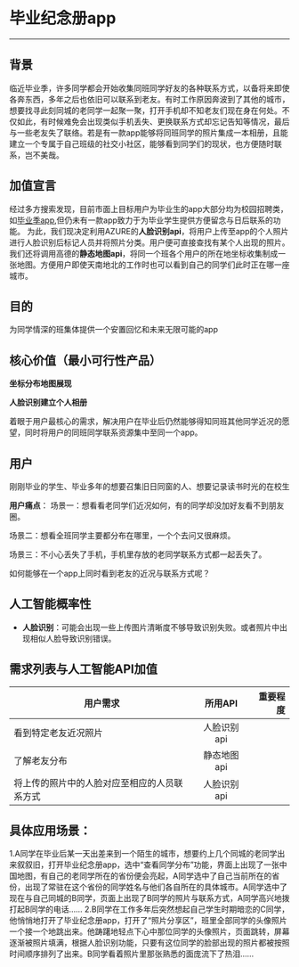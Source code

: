 # 毕业纪念册app
---

## 背景
临近毕业季，许多同学都会开始收集同班同学好友的各种联系方式，以备将来即使各奔东西，多年之后也依旧可以联系到老友。有时工作原因奔波到了其他的城市，想要找寻此刻同城的老同学一起聚一聚，打开手机却不知老友们现在身在何处。不仅如此，有时候难免会出现类似手机丢失、更换联系方式却忘记告知等情况，最后与一些老友失了联络。若是有一款app能够将同班同学的照片集成一本相册，且能建立一个专属于自己班级的社交小社区，能够看到同学们的现状，也方便随时联系，岂不美哉。

## 加值宣言
经过多方搜索发现，目前市面上目标用户为毕业生的app大部分均为校园招聘类，如[毕业季app](https://baike.baidu.com/item/%E6%AF%95%E4%B8%9A%E5%AD%A3/17969261?fr=aladdin),但仍未有一款app致力于为毕业学生提供方便留念与日后联系的功能。
为此，我们现决定利用AZURE的**人脸识别api**，将用户上传至app的个人照片进行人脸识别后标记人员并将照片分类。用户便可直接查找有某个人出现的照片。
我们还将调用高德的**静态地图api**，将同一个班各个用户的所在地坐标收集制成一张地图。方便用户即使天南地北的工作时也可以看到自己的同学们此时正在哪一座城市。

## 目的
为同学情深的班集体提供一个安置回忆和未来无限可能的app

## 核心价值（最小可行性产品）
**坐标分布地图展现**

**人脸识别建立个人相册**

着眼于用户最核心的需求，解决用户在毕业后仍然能够得知同班其他同学近况的愿望，同时将用户的同班同学联系资源集中至同一个app。

## 用户
刚刚毕业的学生、毕业多年的想要召集旧日同窗的人、想要记录读书时光的在校生

**用户痛点**：
场景一：想看看老同学们近况如何，有的同学却没加好友看不到朋友圈。

场景二：想看全班同学主要都分布在哪里，一个个去问又很麻烦。

场景三：不小心丢失了手机，手机里存放的老同学联系方式都一起丢失了。

如何能够在一个app上同时看到老友的近况与联系方式呢？
## 人工智能概率性
- **人脸识别**：可能会出现一些上传图片清晰度不够导致识别失败。或者照片中出现相似人脸导致识别错误。

## 需求列表与人工智能API加值
用户需求|所用API|重要程度
---|:--:|---:
看到特定老友近况照片|人脸识别api|
了解老友分布|静态地图api|
将上传的照片中的人脸对应至相应的人员联系方式|人脸识别api|

## 具体应用场景：
1.A同学在毕业后某一天出差来到一个陌生的城市，想要约上几个同城的老同学出来叙叙旧，打开毕业纪念册app，选中“查看同学分布”功能，界面上出现了一张中国地图，有自己的老同学所在的省份便会亮起，A同学选中了自己当前所在的省份，出现了常驻在这个省份的同学姓名与他们各自所在的具体城市。A同学选中了现在与自己同城的B同学，页面上出现了B同学的照片与联系方式，A同学高兴地拨打起B同学的电话……
2.B同学在工作多年后突然想起自己学生时期暗恋的C同学，他悄悄地打开了毕业纪念册app，打开了“照片分享区”，班里全部同学的头像照片一个接一个地跳出来。他踌躇地轻点下心中那位同学的头像照片，页面跳转，屏幕逐渐被照片填满，根据人脸识别功能，只要有这位同学的脸部出现的照片都被按照时间顺序排列了出来。B同学看着照片里那张熟悉的面庞流下了热泪……
